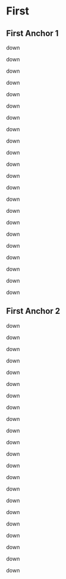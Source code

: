 # First

## First Anchor 1

down

down

down

down

down

down

down

down

down

down

down

down

down

down

down

down

down

down

down

down

down

down


## First Anchor 2

down

down

down

down

down

down

down

down

down

down

down

down

down

down

down

down

down

down

down

down

down

down


